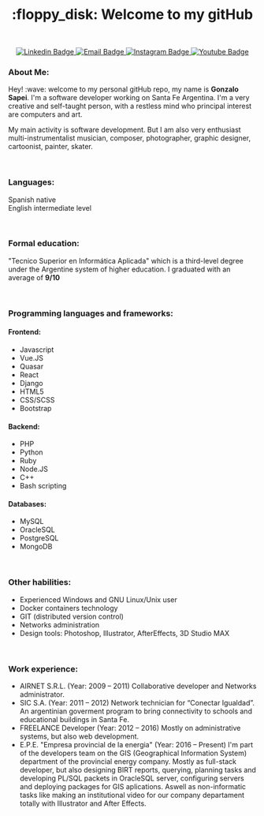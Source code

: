 <h1 align="center"> :floppy_disk: Welcome to my gitHub </h1>
<br/>

<p align="center">
<a target="_blank" href="https://www.linkedin.com/in/gonzalo-sapei-810065235/">
<img src="https://img.shields.io/badge/-LinkedIn-blue?style=for-the-badge&logo=Linkedin&logoColor=white&link=https://www.linkedin.com/in/gsapei" alt="Linkedin Badge">
</a>
<a target="_blank" href="mailto:gsapei@gmail.com">
<img src="https://img.shields.io/badge/-Gmail-orange?&style=for-the-badge&logo=Gmail&logoColor=white&link=maito:tanyaleepr@gmail.com" alt="Email Badge">
</a>
<a target="_blank" href="https://www.instagram.com/gsapei/">
<img src="https://img.shields.io/badge/-Instagram-purple?style=for-the-badge&logo=Instagram&logoColor=white&link=https://www.instagram.com/gsapei/" alt="Instagram Badge">
</a>
<a target="_blank" href="https://www.youtube.com/channel/UCM0-ECPO79IZHA1-jZZxpnw">
<img src="https://img.shields.io/badge/-Youtube-red?style=for-the-badge&logo=Youtube&logoColor=white&link=https://www.youtube.com/channel/UCM0-ECPO79IZHA1-jZZxpnw" alt="Youtube Badge">
</a>  

<h3> About Me: </h3>
<p>
  Hey! :wave: welcome to my personal gitHub repo, my name is <b>Gonzalo Sapei</b>. I'm a software developer working on Santa Fe Argentina.
I'm a very creative and self-taught person, with a restless mind who principal interest are computers and art.

My main activity is software development. But I am also very enthusiast multi-instrumentalist musician, composer, photographer, graphic designer, cartoonist, painter, skater.
</p>

<br/>

<h3> Languages: </h3>

<p>
Spanish native<br/>
English intermediate level
</p>

<br/>

<h3> Formal education: </h3>
<p> "Tecnico Superior en Informática Aplicada" which is a third-level degree under the Argentine system of higher education. I graduated with an average of <b>9/10</b> </p>

<br/>


<h3> Programming languages and frameworks: </h3>

<h4> Frontend: </h4>
<ul>
  <li> Javascript </li>
  <li> Vue.JS </li>
  <li> Quasar </li>
  <li> React </li>
  <li> Django </li>
  <li> HTML5 </li>
  <li> CSS/SCSS </li>
  <li> Bootstrap </li>
</ul>

<h4> Backend: </h4>
<ul>
  <li> PHP </li>
  <li> Python </li>
  <li> Ruby </li>
  <li> Node.JS </li>
  <li> C++ </li>
  <li> Bash scripting </li>
</ul>

<h4> Databases: </h4>
<ul>
  <li> MySQL </li>
  <li> OracleSQL </li>
  <li> PostgreSQL </li>
  <li> MongoDB </li>
</ul>

<br/>

<h3> Other habilities: </h3>
<ul>
  <li> Experienced Windows and GNU Linux/Unix user </li>
  <li> Docker containers technology </li>
  <li> GIT (distributed version control) </li>
  <li> Networks administration </li>
  <li> Design tools: Photoshop, Illustrator, AfterEffects, 3D Studio MAX</li>
</ul>

<br/>

<h3> Work experience: </h3>
<ul>
  <li>
  AIRNET S.R.L. (Year: 2009 – 2011) Collaborative developer and Networks administrator.
  </li>

  <li> 
   SIC S.A. (Year: 2011 – 2012) Network technician for “Conectar Igualdad”. An argentinian goverment program to bring connectivity to schools and educational buildings in Santa Fe.
  </li>

  <li>
  FREELANCE Developer (Year: 2012 – 2016) Mostly on administrative systems, but also web development.
  </li>

  <li>
  E.P.E. "Empresa provincial de la energia" (Year: 2016 – Present) I'm part of the developers team on the GIS (Geographical Information System) department of the provincial energy company. Mostly as full-stack developer, but also designing BIRT reports, querying, planning tasks and developing PL/SQL packets in OracleSQL server, configuring servers and deploying packages for GIS aplications. Aswell as non-informatic tasks like making an institutional video for our company departament totally with Illustrator and After Effects.
  </li>
</ul>  
